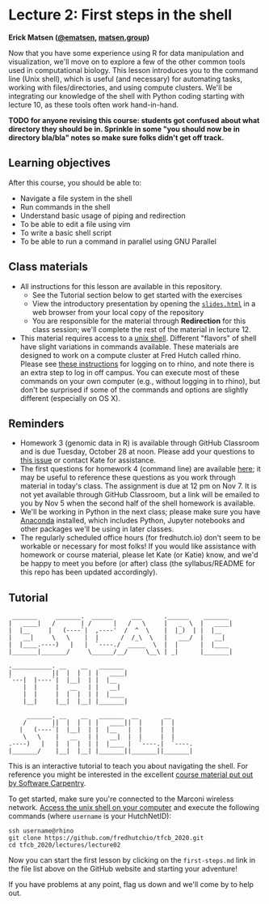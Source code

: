 # Lecture 2: First steps in the shell

**Erick Matsen ([@ematsen](https://twitter.com/ematsen), [matsen.group](http://matsen.group))**

Now that you have some experience using R for data manipulation and visualization, we'll move on to explore a few of the other common tools used in computational biology. This lesson introduces you to the command line (Unix shell), which is useful (and necessary) for automating tasks, working with files/directories, and using compute clusters. We'll be integrating our knowledge of the shell with Python coding starting with lecture 10, as these tools often work hand-in-hand.

**TODO for anyone revising this course: students got confused about what directory they should be in. Sprinkle in some "you should now be in directory bla/bla" notes so make sure folks didn't get off track.**

## Learning objectives

After this course, you should be able to:

- Navigate a file system in the shell
- Run commands in the shell
- Understand basic usage of piping and redirection
- To be able to edit a file using vim
- To write a basic shell script
- To be able to run a command in parallel using GNU Parallel

## Class materials

- All instructions for this lesson are available in this repository.
  - See the Tutorial section below to get started with the exercises
  - View the introductory presentation by opening the [`slides.html`](slides/slides.html) in a web browser from your local copy of the repository
  - You are responsible for the material through **Redirection** for this class session; we'll complete the rest of the material in lecture 12.
- This material requires access to a [unix shell](https://github.com/fredhutchio/tfcb_2020/tree/master/software#unix-command-line). Different "flavors" of shell have slight variations in commands available. These materials are designed to work on a compute cluster at Fred Hutch called rhino. Please see [these instructions](https://github.com/fredhutchio/tfcb_2020/tree/master/software/unix_rhino.md) for logging on to rhino, and note there is an extra step to log in off campus. You can execute most of these commands on your own computer (e.g., without logging in to rhino), but don't be surprised if some of the commands and options are slightly different (especially on OS X).

## Reminders

- Homework 3 (genomic data in R) is available through GitHub Classroom and is due Tuesday, October 28 at noon. Please add your questions to [this issue](https://github.com/fredhutchio/tfcb_2020/issues/21) or contact Kate for assistance.
- The first questions for homework 4 (command line) are available [here](https://github.com/fredhutchio/tfcb_2020/tree/master/homeworks/homework04); it may be useful to reference these questions as you work through material in today's class. The assignment is due at 12 pm on Nov 7. It is not yet available through GitHub Classroom, but a link will be emailed to you by Nov 5 when the second half of the shell homework is available.
- We'll be working in Python in the next class; please make sure you have [Anaconda](https://github.com/fredhutchio/tfcb_2020/tree/master/software#python) installed, which includes Python, Jupyter notebooks and other packages we'll be using in later classes.
- The regularly scheduled office hours (for fredhutch.io) don't seem to be workable or necessary for most folks! If you would like assistance with homework or course material, please let Kate (or Katie) know, and we'd be happy to meet you before (or after) class (the syllabus/README for this repo has been updated accordingly).

## Tutorial

     _______     _______.  ______     ___      .______    _______
    |   ____|   /       | /      |   /   \     |   _  \  |   ____|
    |  |__     |   (----`|  ,----'  /  ^  \    |  |_)  | |  |__
    |   __|     \   \    |  |      /  /_\  \   |   ___/  |   __|
    |  |____.----)   |   |  `----./  _____  \  |  |      |  |____
    |_______|_______/     \______/__/     \__\ | _|      |_______|

    .___________. __    __   _______
    |           ||  |  |  | |   ____|
    `---|  |----`|  |__|  | |  |__
        |  |     |   __   | |   __|
        |  |     |  |  |  | |  |____
        |__|     |__|  |__| |_______|

         _______. __    __   _______  __       __
        /       ||  |  |  | |   ____||  |     |  |
       |   (----`|  |__|  | |  |__   |  |     |  |
        \   \    |   __   | |   __|  |  |     |  |
    .----)   |   |  |  |  | |  |____ |  `----.|  `----.
    |_______/    |__|  |__| |_______||_______||_______|


This is an interactive tutorial to teach you about navigating the shell.
For reference you might be interested in the excellent [course material put out by Software Carpentry](https://swcarpentry.github.io/shell-novice/).

To get started, make sure you're connected to the Marconi wireless network. [Access the unix shell on your computer](https://github.com/fredhutchio/tfcb_2020/tree/master/software#unix-command-line) and execute the following commands (where `username` is your HutchNetID):

    ssh username@rhino
    git clone https://github.com/fredhutchio/tfcb_2020.git
    cd tfcb_2020/lectures/lecture02

Now you can start the first lesson by clicking on the `first-steps.md` link in the file list above on the GitHub website and starting your adventure!

If you have problems at any point, flag us down and we'll come by to help out.
